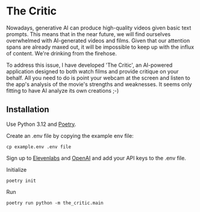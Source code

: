 # The Critic

Nowadays, generative AI can produce high-quality videos given basic text prompts. This means that in the near future, we will find ourselves overwhelmed with AI-generated videos and films. Given that our attention spans are already maxed out, it will be impossible to keep up with the influx of content. We're drinking from the firehose.

To address this issue, I have developed 'The Critic', an AI-powered application designed to both watch films and provide critique on your behalf. All you need to do is point your webcam at the screen and listen to the app's analysis of the movie's strengths and weaknesses. It seems only fitting to have AI analyze its own creations ;-)

## Installation

Use Python 3.12 and [Poetry](https://python-poetry.org/).

Create an .env file by copying the example env file:
```shell
cp example.env .env file
```

Sign up to [Elevenlabs](https://elevenlabs.io/) and [OpenAI](https://openai.com/) and add your API keys to the .env file.

Initialize
```shell
poetry init
```

Run
```shell
poetry run python -m the_critic.main
```
